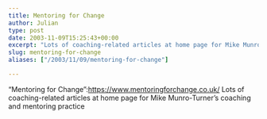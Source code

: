 ```yaml
---
title: Mentoring for Change
author: Julian
type: post
date: 2003-11-09T15:25:43+00:00
excerpt: "Lots of coaching-related articles at home page for Mike Munro-Turner's coaching and mentoring practice"
slug: mentoring-for-change 
aliases: ["/2003/11/09/mentoring-for-change"]

---
```

&#8220;Mentoring for Change&#8221;:https://www.mentoringforchange.co.uk/ Lots of coaching-related articles at home page for Mike Munro-Turner&#8217;s coaching and mentoring practice